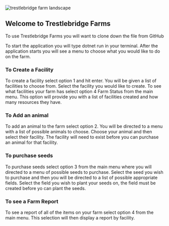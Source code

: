 ![trestlebridge farm landscape](./Trestlebridge.jpg)

## Welcome to Trestlebridge Farms

To use Trestlebridge Farms you will want to clone down the file from GitHub

To start the application you will type dotnet run in your terminal.
After the application starts you will see a menu to choose what you would like to do on the farm.

### To Create a Facility
To create a facility select option 1 and hit enter.
You will be given a list of facilities to choose from.
Select the facility you would like to create.
To see what facilities your farm has select option 4 Farm Status from the main menu. This option will provide you with a list of facilities created and how many resources they have.

### To Add an animal
To add an animal to the farm select option 2.
You will be directed to a menu with a list of possible animals to choose.
Choose your animal and then select their facility.  The facility will need to exist before you can purchase an animal for that facility.

### To purchase seeds
To purchase seeds select option 3 from the main menu where you will directed to a menu of possible seeds to purchase.
Select the seed you wish to purchase and then you will be directed to a list of possible appropriate fields.
Select the field you wish to plant your seeds on, the field must be created before yo can plant the seeds.

### To see a Farm Report
To see a report of all of the items on your farm select option 4 from the main menu.  This selection will then display a report by facility.

